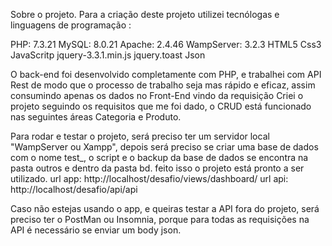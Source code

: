 Sobre o projeto.
Para a criação deste projeto utilizei tecnólogas e linguagens de programação :

PHP: 7.3.21
MySQL: 8.0.21
Apache: 2.4.46
WampServer: 3.2.3
HTML5
Css3
JavaScritp
jquery-3.3.1.min.js
jquery.toast
Json

O back-end foi desenvolvido completamente com PHP, e trabalhei com API Rest de modo que o processo de trabalho seja mas rápido e eficaz, assim consumindo apenas os dados no Front-End vindo da requisição
Criei o projeto seguindo os requisitos que me foi dado, o CRUD está funcionado nas seguintes áreas Categoria e Produto.

Para rodar e testar o projeto, será preciso ter um servidor local "WampServer ou Xampp", depois será preciso se criar uma base de dados com o nome test_, o script e o backup da base de dados  se encontra na pasta outros e dentro da pasta bd. feito isso o projeto está pronto a ser utilizado.
url app: http://localhost/desafio/views/dashboard/
url api: http://localhost/desafio/api/api

Caso não estejas usando o app, e queiras testar a API fora do projeto, será preciso ter o PostMan ou Insomnia, porque para todas as requisições na API é necessário se enviar um body json. 